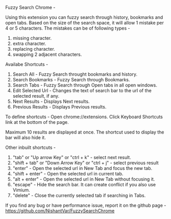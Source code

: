 Fuzzy Search Chrome -


Using this extension you can fuzzy search through history, bookmarks and open tabs.
Based on the size of the search space, it will allow 1 mistake per 4 or 5 characters.
The mistakes can be of following types - 
1. missing character.
2. extra character.
3. replacing character.
4. swapping 2 adjacent characters.


Availabe Shortcuts - 
1. Search All - Fuzzy Search throught bookmarks and history.
2. Search Bookmarks - Fuzzy Search through Bookmarks.
3. Search Tabs - Fuzzy Search through Open tabs in all open windows.
4. Edit Selected Url - Changes the text of search bar to the url of the selected result, if any.
5. Next Results - Displays Next results.
6. Previous Results - Displays Previous results.

To define shortcuts - 
Open chrome://extensions. Click Keyboard Shortcuts link at the bottom of the page.

Maximum 10 results are displayed at once.
The shortcut used to display the bar will also hide it.

Other inbuilt shortcuts - 
1. "tab" or "Up arrow Key" or "ctrl + k" - select next result.
2. "shift + tab" or "Down Arrow Key" or "ctrl + j" - select previous result
3. "enter" - Open the selected url in New Tab and focus the new tab.
4. "shift + enter" - Open the selected url in current tab.
5. "alt + enter" - Open the selected url in New Tab without focusing it.
6. "escape" - Hide the search bar. It can create conflict if you also use Vimium.
7. "delete" - Close the currently selected tab if searching in Tabs.


If you find any bug or have performance issue, report it on the github page - https://github.com/NishantVar/FuzzySearchChrome